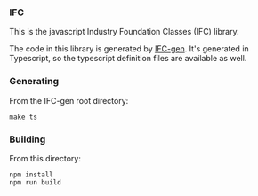### IFC

This is the javascript Industry Foundation Classes (IFC) library.

The code in this library is generated by [IFC-gen](https://github.com/ikeough/IFC-gen). It's generated in Typescript, so
the typescript definition files are available as well.

### Generating

From the IFC-gen root directory:

```
make ts
```

### Building

From this directory:

```
npm install
npm run build
```